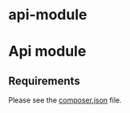 # api-module
Api module
==============================

Requirements
------------

Please see the [composer.json](composer.json) file.
